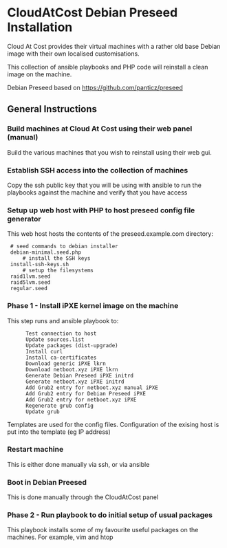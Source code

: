 # CloudAtCost Debian Preseed Installation


Cloud At Cost provides their virtual machines with a rather old base 
Debian image with their own localised customisations.  

This collection of ansible playbooks and PHP code will reinstall a clean
image on the machine.

Debian Preseed based on https://github.com/panticz/preseed

## General Instructions

### Build machines at Cloud At Cost using their web panel (manual)

Build the various machines that you wish to reinstall using their web
gui.

### Establish SSH access into the collection of machines

Copy the ssh public key that you will be using with ansible to run
the playbooks against the machine and verify that you have access

### Setup up web host with PHP to host preseed config file generator

This web host hosts the contents of the preseed.example.com directory:

	 # seed commands to debian installer
	 debian-minimal.seed.php
         # install the SSH keys
	 install-ssh-keys.sh
         # setup the filesystems
	 raid1lvm.seed
	 raid5lvm.seed
	 regular.seed

### Phase 1 - Install iPXE kernel image on the machine

This step runs and ansible playbook to:

          Test connection to host
          Update sources.list
          Update packages (dist-upgrade)
          Install curl
          Install ca-certificates
          Download generic iPXE lkrn
          Download netboot.xyz iPXE lkrn
          Generate Debian Preseed iPXE initrd
          Generate netboot.xyz iPXE initrd
          Add Grub2 entry for netboot.xyz manual iPXE
          Add Grub2 entry for Debian Preseed iPXE
          Add Grub2 entry for netboot.xyz iPXE
          Regenerate grub config
          Update grub

Templates are used for the config files.   Configuration of the
exising host is put into the template (eg IP address)

### Restart machine

This is either done manually via ssh, or via ansible

### Boot in Debian Preesed

This is done manually through the CloudAtCost panel

### Phase 2 - Run playbook to do initial setup of usual packages

This playbook installs some of my favourite useful packages on the 
machines.  For example, vim and htop





